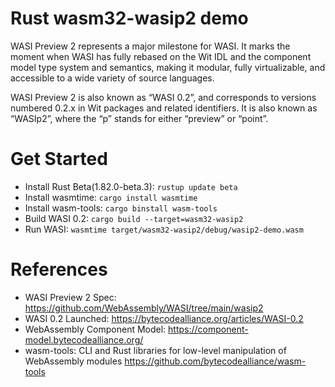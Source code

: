 Rust wasm32-wasip2 demo
=======================

WASI Preview 2 represents a major milestone for WASI. It marks the moment when WASI has fully rebased on the Wit IDL and
the component model type system and semantics, making it modular, fully virtualizable, and accessible to a wide variety
of source languages.

WASI Preview 2 is also known as “WASI 0.2”, and corresponds to versions numbered 0.2.x in Wit packages and related
identifiers. It is also known as “WASIp2”, where the “p” stands for either “preview” or “point”.

# Get Started

* Install Rust Beta(1.82.0-beta.3): `rustup update beta`
* Install wasmtime: `cargo install wasmtime`
* Install wasm-tools: `cargo binstall wasm-tools`
* Build WASI 0.2: `cargo build --target=wasm32-wasip2`
* Run WASI: `wasmtime target/wasm32-wasip2/debug/wasip2-demo.wasm`

# References

* WASI Preview 2 Spec: https://github.com/WebAssembly/WASI/tree/main/wasip2
* WASI 0.2 Launched: https://bytecodealliance.org/articles/WASI-0.2
* WebAssembly Component Model: https://component-model.bytecodealliance.org/
* wasm-tools: CLI and Rust libraries for low-level manipulation of WebAssembly
  modules https://github.com/bytecodealliance/wasm-tools
